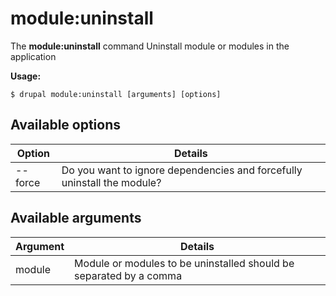 # module:uninstall
The **module:uninstall** command Uninstall module or modules in the application

**Usage:**
```
$ drupal module:uninstall [arguments] [options] 
```

## Available options
Option | Details
-------|-------------
--force | Do you want to ignore dependencies and forcefully uninstall the module?

## Available arguments
Argument | Details
---------|-------------
module | Module or modules to be uninstalled should be separated by a comma

